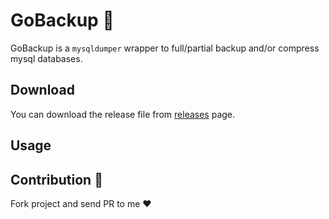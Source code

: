 # GoBackup :floppy_disk:

GoBackup is a `mysqldumper` wrapper to full/partial backup and/or compress mysql databases. 

## Download
You can download the release file from [releases](/releases) page.

## Usage


## Contribution :love_letter:

Fork project and send PR to me :heart: